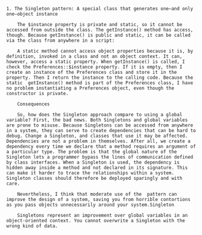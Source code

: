 	1. The Singleton pattern: A special class that generates one—and only one—object instance

		The $instance property is private and static, so it cannot be accessed from outside the class. The getInstance() method has access, though. Because getInstance() is public and static, it can be called via the class from anywhere in a script:

		A static method cannot access object properties because it is, by definition, invoked in a class and not an object context. It can, however, access a static property. When getInstance() is called, I check the Preferences::$instance property. If it is empty, then I create an instance of the Preferences class and store it in the property. Then I return the instance to the calling code. Because the static  getInstance() method is part of the Preferences class, I have no problem instantiating a Preferences object, even though the constructor is private.

		Consequences

		So, how does the Singleton approach compare to using a global variable? First, the bad news. Both Singletons and global variables are prone to misuse. Because Singletons can be accessed from anywhere in a system, they can serve to create dependencies that can be hard to debug. Change a Singleton, and classes that use it may be affected. Dependencies are not a problem in themselves. After all, we create a dependency every time we declare that a method requires an argument of a particular type. The problem is that the global nature of the Singleton lets a programmer bypass the lines of communication defined by class interfaces. When a Singleton is used, the dependency is hidden away inside a method and not declared in its signature. This can make it harder to trace the relationships within a system. Singleton classes should therefore be deployed sparingly and with care. 

		Nevertheless, I think that moderate use of the  pattern can improve the design of a system, saving you from horrible contortions as you pass objects unnecessarily around your system.Singleton

		Singletons represent an improvement over global variables in an object-oriented context. You cannot overwrite a Singleton with the wrong kind of data.